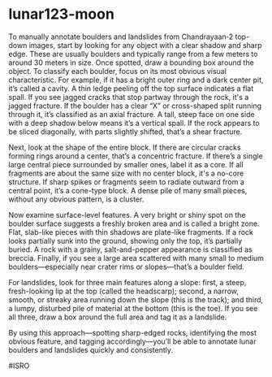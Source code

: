 # lunar123-moon


To manually annotate boulders and landslides from Chandrayaan‑2 top-down images, start by looking for any object with a clear shadow and sharp edge. These are usually boulders and typically range from a few meters to around 30 meters in size. Once spotted, draw a bounding box around the object. To classify each boulder, focus on its most obvious visual characteristic. For example, if it has a bright outer ring and a dark center pit, it’s called a cavity. A thin ledge peeling off the top surface indicates a flat spall. If you see jagged cracks that stop partway through the rock, it's a jagged fracture. If the boulder has a clear “X” or cross-shaped split running through it, it’s classified as an axial fracture. A tall, steep face on one side with a deep shadow below means it’s a vertical spall. If the rock appears to be sliced diagonally, with parts slightly shifted, that’s a shear fracture.

Next, look at the shape of the entire block. If there are circular cracks forming rings around a center, that’s a concentric fracture. If there’s a single large central piece surrounded by smaller ones, label it as a core. If all fragments are about the same size with no center block, it's a no-core structure. If sharp spikes or fragments seem to radiate outward from a central point, it’s a cone-type block. A dense pile of many small pieces, without any obvious pattern, is a cluster.

Now examine surface-level features. A very bright or shiny spot on the boulder surface suggests a freshly broken area and is called a bright zone. Flat, slab-like pieces with thin shadows are plate-like fragments. If a rock looks partially sunk into the ground, showing only the top, it’s partially buried. A rock with a grainy, salt-and-pepper appearance is classified as breccia. Finally, if you see a large area scattered with many small to medium boulders—especially near crater rims or slopes—that’s a boulder field.

For landslides, look for three main features along a slope: first, a steep, fresh-looking lip at the top (called the headscarp); second, a narrow, smooth, or streaky area running down the slope (this is the track); and third, a lumpy, disturbed pile of material at the bottom (this is the toe). If you see all three, draw a box around the full area and tag it as a landslide.

By using this approach—spotting sharp-edged rocks, identifying the most obvious feature, and tagging accordingly—you’ll be able to annotate lunar boulders and landslides quickly and consistently.

#ISRO
